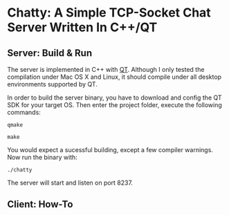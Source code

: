 Chatty: A Simple TCP-Socket Chat Server Written In C++/QT
=========================================================

Server: Build & Run
-------------------

The server is implemented in C++ with
[QT](http://qt-project.org). Although I only tested the compilation
under Mac OS X and Linux, it should compile under all desktop
environments supported by QT.

In order to build the server binary, you have to download and config
the QT SDK for your target OS. Then enter the project folder, execute
the following commands:

`qmake`

`make`

You would expect a sucessful building, except a few compiler
warnings. Now run the binary with:

`./chatty`

The server will start and listen on port 8237.

Client: How-To
--------------
